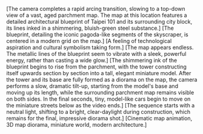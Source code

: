[The camera completes a rapid arcing transition, slowing to a top-down view of a vast, aged
parchment map. The map at this location features a detailed architectural blueprint of Taipei 101
and its surrounding city block, its lines inked in a shimmering, bluish-green steel substance.]
[The blueprint, detailing the iconic pagoda-like segments of the skyscraper, is centered in a
modern grid on the map.]
[A feeling of technological aspiration and cultural symbolism taking form.]
[The map appears endless. The metallic lines of the blueprint seem to vibrate with a sleek,
powerful energy, rather than casting a wide glow.]
[The shimmering ink of the blueprint begins to rise from the parchment, with the tower
constructing itself upwards section by section into a tall, elegant miniature model. After the
tower and its base are fully formed as a diorama on the map, the camera performs a slow,
dramatic tilt-up, starting from the model's base and moving up its length, while the surrounding
parchment map remains visible on both sides. In the final seconds, tiny, model-like cars begin to
move on the miniature streets below as the video ends.]
[The sequence starts with a neutral light, shifting to a bright, clear-daylight during construction,
which remains for the final, impressive diorama shot.]
[Cinematic map animation, 3D map diorama, miniature world, modern architecture.]
